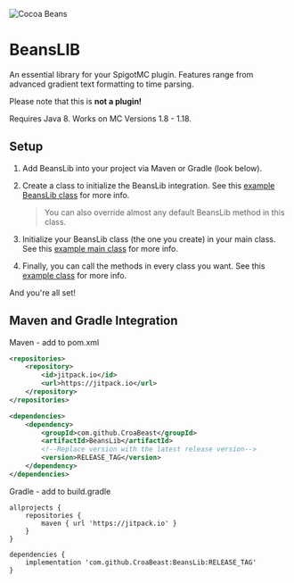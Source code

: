![Cocoa Beans](https://static.wikia.nocookie.net/minecraft_gamepedia/images/8/85/Cocoa_Beans_JE4_BE3.png/revision/latest?cb=20200127083719)
# BeansLIB
An essential library for your SpigotMC plugin. Features range from advanced gradient text formatting to time parsing.

Please note that this is **not a plugin!**

Requires Java 8. Works on MC Versions 1.8 - 1.18.

## Setup
1. Add BeansLib into your project via Maven or Gradle (look below).

2. Create a class to initialize the BeansLib integration. See this [example BeansLib class](https://github.com/CroaBeast/BeansLib/blob/master/example/MyTextClass.java) for more info.
   > You can also override almost any default BeansLib method in this class.

3. Initialize your BeansLib class (the one you create) in your main class. See this [example main class](https://github.com/CroaBeast/BeansLib/blob/master/example/MyPlugin.java) for more info.

4. Finally, you can call the methods in every class you want. See this [example class](https://github.com/CroaBeast/BeansLib/blob/master/example/ExampleClass.java) for more info.

And you're all set!

## Maven and Gradle Integration
Maven - add to pom.xml
```xml
<repositories>
    <repository>
        <id>jitpack.io</id>
        <url>https://jitpack.io</url>
    </repository>
</repositories>
```
```xml
<dependencies>
    <dependency>
        <groupId>com.github.CroaBeast</groupId>
        <artifactId>BeansLib</artifactId>
        <!--Replace version with the latest release version-->
        <version>RELEASE_TAG</version>
    </dependency>
</dependencies>
```

Gradle - add to build.gradle
```
allprojects {
    repositories {
        maven { url 'https://jitpack.io' }
    }
}
```
```
dependencies {
    implementation 'com.github.CroaBeast:BeansLib:RELEASE_TAG'
}
```
